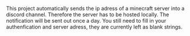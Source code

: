 This project automatically sends the ip adress of a minecraft server into a discord channel. Therefore the server has to be hosted locally. The notification will be sent out 
once a day. You still need to fill in your authenfication and server adress, they are currently left as blank strings.
